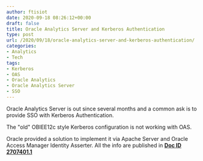 ```yaml
---
author: ftisiot
date: 2020-09-18 08:26:12+00:00
draft: false
title: Oracle Analytics Server and Kerberos Authentication
type: post
url: /2020/09/18/oracle-analytics-server-and-kerberos-authentication/
categories:
- Analytics
- Tech
tags:
- Kerberos
- OAS
- Oracle Analytics
- Oracle Analytics Server
- SSO
---
```





Oracle Analytics Server is out since several months and a common ask is to provide SSO with Kerberos Authentication.







The "old" OBIEE12c style Kerberos configuration is not working with OAS. 







Oracle provided a solution to implement it via Apache Server and Oracle Access Manager Identity Asserter. All the info are published in **[Doc ID 2707401.1](https://support.oracle.com/epmos/faces/DocumentDisplay?id=2707401.1)**



